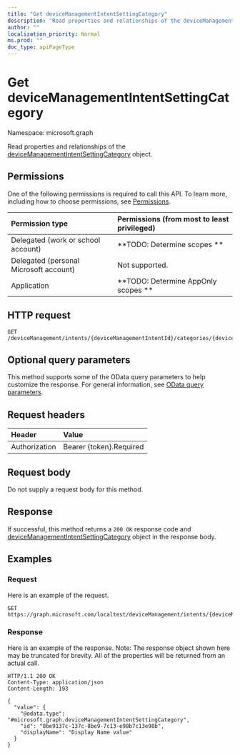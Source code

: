 ```yaml
---
title: "Get deviceManagementIntentSettingCategory"
description: "Read properties and relationships of the deviceManagementIntentSettingCategory object."
author: ""
localization_priority: Normal
ms.prod: ""
doc_type: apiPageType
---
```


# Get deviceManagementIntentSettingCategory

Namespace: microsoft.graph

Read properties and relationships of the [deviceManagementIntentSettingCategory](../resources/devicemanagementintentsettingcategory.md) object.

## Permissions
One of the following permissions is required to call this API. To learn more, including how to choose permissions, see [Permissions](/concepts/permissions-reference.md).

|Permission type|Permissions (from most to least privileged)|
|:---|:---|
|Delegated (work or school account)|**TODO: Determine scopes **|
|Delegated (personal Microsoft account)|Not supported.|
|Application|**TODO: Determine AppOnly scopes **|

## HTTP request
<!-- {
  "blockType": "ignored"
}
-->
``` http
GET /deviceManagement/intents/{deviceManagementIntentId}/categories/{deviceManagementIntentSettingCategoryId}
```

## Optional query parameters
This method supports some of the OData query parameters to help customize the response. For general information, see [OData query parameters](/graph/query-parameters).

## Request headers
|Header|Value|
|:---|:---|
|Authorization|Bearer {token}.Required|

## Request body
Do not supply a request body for this method.

## Response
If successful, this method returns a `200 OK` response code and [deviceManagementIntentSettingCategory](../resources/devicemanagementintentsettingcategory.md) object in the response body.

## Examples

### Request
Here is an example of the request.
<!-- {
  "blockType": "request",
  "name": "get_devicemanagementintentsettingcategory"
}
-->
``` http
GET https://graph.microsoft.com/localtest/deviceManagement/intents/{deviceManagementIntentId}/categories/{deviceManagementIntentSettingCategoryId}
```

### Response
Here is an example of the response. Note: The response object shown here may be truncated for brevity. All of the properties will be returned from an actual call.
<!-- {
  "blockType": "response",
  "truncated": true,
  "@odata.type": "microsoft.graph.deviceManagementIntentSettingCategory"
}
-->
``` http
HTTP/1.1 200 OK
Content-Type: application/json
Content-Length: 193

{
  "value": {
    "@odata.type": "#microsoft.graph.deviceManagementIntentSettingCategory",
    "id": "8be9137c-137c-8be9-7c13-e98b7c13e98b",
    "displayName": "Display Name value"
  }
}
```

